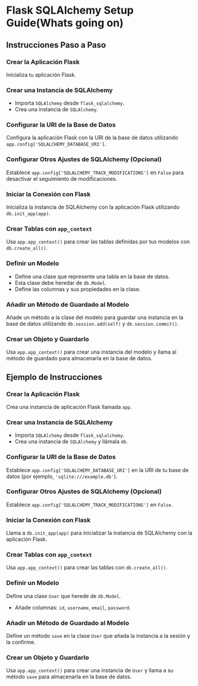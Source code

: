 # Flask SQLAlchemy Setup Guide(Whats going on)

## Instrucciones Paso a Paso

### Crear la Aplicación Flask

Inicializa tu aplicación Flask.

### Crear una Instancia de SQLAlchemy

- Importa `SQLAlchemy` desde `flask_sqlalchemy`.
- Crea una instancia de `SQLAlchemy`.

### Configurar la URI de la Base de Datos

Configura la aplicación Flask con la URI de la base de datos utilizando `app.config['SQLALCHEMY_DATABASE_URI']`.

### Configurar Otros Ajustes de SQLAlchemy (Opcional)

Establece `app.config['SQLALCHEMY_TRACK_MODIFICATIONS']` en `False` para desactivar el seguimiento de modificaciones.

### Iniciar la Conexión con Flask

Inicializa la instancia de SQLAlchemy con la aplicación Flask utilizando `db.init_app(app)`.

### Crear Tablas con `app_context`

Usa `app.app_context()` para crear las tablas definidas por tus modelos con `db.create_all()`.

### Definir un Modelo

- Define una clase que represente una tabla en la base de datos.
- Esta clase debe heredar de `db.Model`.
- Define las columnas y sus propiedades en la clase.

### Añadir un Método de Guardado al Modelo

Añade un método a la clase del modelo para guardar una instancia en la base de datos utilizando `db.session.add(self)` y `db.session.commit()`.

### Crear un Objeto y Guardarlo

Usa `app.app_context()` para crear una instancia del modelo y llama al método de guardado para almacenarla en la base de datos.

## Ejemplo de Instrucciones

### Crear la Aplicación Flask

Crea una instancia de aplicación Flask llamada `app`.

### Crear una Instancia de SQLAlchemy

- Importa `SQLAlchemy` desde `flask_sqlalchemy`.
- Crea una instancia de `SQLAlchemy` y llámala `db`.

### Configurar la URI de la Base de Datos

Establece `app.config['SQLALCHEMY_DATABASE_URI']` en la URI de tu base de datos (por ejemplo, `'sqlite:///example.db'`).

### Configurar Otros Ajustes de SQLAlchemy (Opcional)

Establece `app.config['SQLALCHEMY_TRACK_MODIFICATIONS']` en `False`.

### Iniciar la Conexión con Flask

Llama a `db.init_app(app)` para inicializar la instancia de SQLAlchemy con la aplicación Flask.

### Crear Tablas con `app_context`

Usa `app.app_context()` para crear las tablas con `db.create_all()`.

### Definir un Modelo

Define una clase `User` que herede de `db.Model`.

- Añade columnas: `id`, `username`, `email`, `password`.

### Añadir un Método de Guardado al Modelo

Define un método `save` en la clase `User` que añada la instancia a la sesión y la confirme.

### Crear un Objeto y Guardarlo

Usa `app.app_context()` para crear una instancia de `User` y llama a su método `save` para almacenarla en la base de datos.

